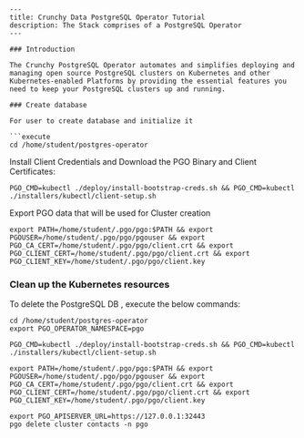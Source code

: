 ```
---
title: Crunchy Data PostgreSQL Operator Tutorial
description: The Stack comprises of a PostgreSQL Operator
---

### Introduction

The Crunchy PostgreSQL Operator automates and simplifies deploying and managing open source PostgreSQL clusters on Kubernetes and other Kubernetes-enabled Platforms by providing the essential features you need to keep your PostgreSQL clusters up and running.

### Create database

For user to create database and initialize it

```execute
cd /home/student/postgres-operator
```

Install Client Credentials and Download the PGO Binary and Client Certificates:

```execute
PGO_CMD=kubectl ./deploy/install-bootstrap-creds.sh && PGO_CMD=kubectl ./installers/kubectl/client-setup.sh
```

Export PGO data that will be used for Cluster creation

```execute
export PATH=/home/student/.pgo/pgo:$PATH && export PGOUSER=/home/student/.pgo/pgo/pgouser && export PGO_CA_CERT=/home/student/.pgo/pgo/client.crt && export PGO_CLIENT_CERT=/home/student/.pgo/pgo/client.crt && export PGO_CLIENT_KEY=/home/student/.pgo/pgo/client.key
```

### Clean up the Kubernetes resources

To delete the PostgreSQL DB , execute the below commands:

```execute
cd /home/student/postgres-operator
export PGO_OPERATOR_NAMESPACE=pgo
```

```execute
PGO_CMD=kubectl ./deploy/install-bootstrap-creds.sh && PGO_CMD=kubectl ./installers/kubectl/client-setup.sh
```

```execute
export PATH=/home/student/.pgo/pgo:$PATH && export PGOUSER=/home/student/.pgo/pgo/pgouser && export PGO_CA_CERT=/home/student/.pgo/pgo/client.crt && export PGO_CLIENT_CERT=/home/student/.pgo/pgo/client.crt && export PGO_CLIENT_KEY=/home/student/.pgo/pgo/client.key
```

```execute
export PGO_APISERVER_URL=https://127.0.0.1:32443
pgo delete cluster contacts -n pgo
```
